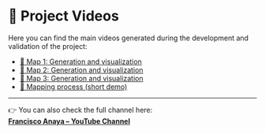 # 🎥 Project Videos

Here you can find the main videos generated during the development and validation of the project:

- [📌 Map 1: Generation and visualization](https://youtu.be/jNydMpwdUZQ?si=fG39B7nXrzGJPbXZ)  
- [📌 Map 2: Generation and visualization](https://youtu.be/GJzJVZsANsc?si=tGccSAImWK0MSxWE)  
- [📌 Map 3: Generation and visualization](https://youtu.be/8GB2hyfchK0?si=7OvbZP9jfg9eMg3Y)  
- [📌 Mapping process (short demo)](https://youtube.com/shorts/24UXE93VGhw?si=8rlx8zsIRPywZY3L)  

---

👉 You can also check the full channel here:  
[**Francisco Anaya – YouTube Channel**](https://www.youtube.com/@FranciscoAnaya-mi3le)  
